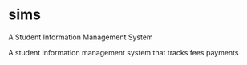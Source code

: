 # sims
 A Student Information Management System

A student information management system that tracks fees payments 
